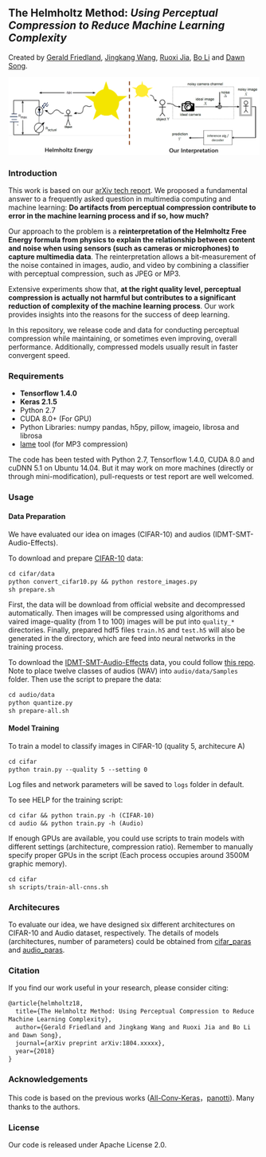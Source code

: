 ## The Helmholtz Method: *Using Perceptual Compression to Reduce Machine Learning Complexity*

Created by [Gerald Friedland](http://www.gerald-friedland.org), [Jingkang Wang](http://wangjk.me), [Ruoxi Jia](https://ruoxijia.github.io/), [Bo Li](http://bli89.web.engr.illinois.edu/) and [Dawn Song](https://people.eecs.berkeley.edu/~dawnsong/).

![Helmholtz Reinterpretation](https://raw.githubusercontent.com/helmholtz-perception/Helmholtz-DL/master/docs/Helmholtz.png?token=AVJKPwd6oKZC6TGHb1WjxEP2SmhXv4nbks5a2E9NwA%3D%3D)

### Introduction
This work is based on our [arXiv tech report](https://arxiv.org/abs/). We proposed a fundamental answer to a frequently asked question in multimedia computing and machine learning: __Do artifacts from perceptual compression contribute to error in the machine learning process and if so, how much?__

Our approach to the problem is a __reinterpretation of the Helmholtz Free Energy formula from physics to explain the relationship between content and noise when using sensors (such as cameras or microphones) to capture multimedia data__. The reinterpretation allows a bit-measurement of the noise contained in images, audio, and video by combining a classifier with perceptual compression, such as JPEG or MP3. 

Extensive experiments show that, __at the right quality level, perceptual compression is actually not harmful but contributes to a significant reduction of complexity of the machine learning process__. Our work provides insights into the reasons for the success of deep learning.

In this repository, we release code and data for conducting perceptual compression while maintaining, or sometimes even improving, overall performance. Additionally, compressed models usually result in faster convergent speed. 

### Requirements

* **Tensorflow 1.4.0**
* **Keras 2.1.5**
* Python 2.7
* CUDA 8.0+ (For GPU)
* Python Libraries: numpy pandas, h5py, pillow, imageio, librosa and librosa
* [lame](http://lame.sourceforge.net/) tool (for MP3 compression)

The code has been tested with Python 2.7, Tensorflow 1.4.0, CUDA 8.0 and cuDNN 5.1 on Ubuntu 14.04. But it may work on more machines (directly or through mini-modification), pull-requests or test report are well welcomed.

### Usage
#### Data Preparation
We have evaluated our idea on images (CIFAR-10) and audios (IDMT-SMT-Audio-Effects). 

To download and prepare [CIFAR-10](https://www.cs.toronto.edu/~kriz/cifar.html) data:
```
cd cifar/data
python convert_cifar10.py && python restore_images.py
sh prepare.sh
```
First, the data will be download from official website and decompressed automatically. Then images will be compressed using algorithoms and vaired image-quality (from 1 to 100) images will be put into `quality_*` directories. Finally, prepared hdf5 files `train.h5` and `test.h5` will also be generated in the directory, which are feed into neural networks in the training process.

To download the [IDMT-SMT-Audio-Effects](https://www.idmt.fraunhofer.de/en/business_units/m2d/smt/audio_effects.html) data, you could follow [this repo](https://github.com/drscotthawley/panotti).
Note to place twelve classes of audios (WAV) into `audio/data/Samples` folder.
Then use the script to prepare the data:
```
cd audio/data
python quantize.py
sh prepare-all.sh
```
#### Model Training
To train a model to classify images in CIFAR-10 (quality 5, architecure A)
```
cd cifar
python train.py --quality 5 --setting 0
```
Log files and network parameters will be saved to `logs` folder in default.

To see HELP for the training script:
```
cd cifar && python train.py -h (CIFAR-10)
cd audio && python train.py -h (Audio)
```

If enough GPUs are available, you could use scripts to train models with different settings (architecture, compression ratio). Remember to manually specify proper GPUs in the script (Each process occupies around 3500M graphic memory).
```
cd cifar
sh scripts/train-all-cnns.sh
```

### Architecures
To evaluate our idea, we have designed six different architectures on CIFAR-10 and Audio dataset, respectively. The details of models (architectures, number of parameters) could be obtained from [cifar_paras](https://github.com/helmholtz-perception/Helmholtz-DL/tree/master/cifar/parameters) and [audio_paras](https://github.com/helmholtz-perception/Helmholtz-DL/tree/master/audio/model/parameters). 

### Citation
If you find our work useful in your research, please consider citing:

	@article{helmholtz18,
	  title={The Helmholtz Method: Using Perceptual Compression to Reduce Machine Learning Complexity},
	  author={Gerald Friedland and Jingkang Wang and Ruoxi Jia and Bo Li and Dawn Song},
	  journal={arXiv preprint arXiv:1804.xxxxx},
	  year={2018}
	}
   
### Acknowledgements
This code is based on the previous works ([All-Conv-Keras](https://github.com/MateLabs/All-Conv-Keras)，[panotti](https://github.com/drscotthawley/panotti)). Many thanks to the authors.

### License
Our code is released under Apache License 2.0.
